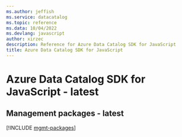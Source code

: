 ```yaml
---
ms.author: jeffish
ms.service: datacatalog
ms.topic: reference
ms.data: 10/04/2022
ms.devlang: javascript
author: xirzec
description: Reference for Azure Data Catalog SDK for JavaScript
title: Azure Data Catalog SDK for JavaScript
---
```

# Azure Data Catalog SDK for JavaScript - latest

## Management packages - latest
[!INCLUDE [mgmt-packages](data-catalog-mgmt-index.md)]